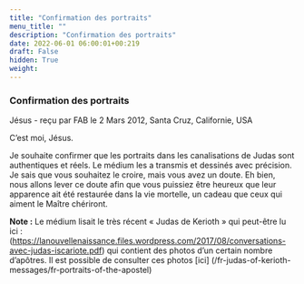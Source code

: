 ```yaml
---
title: "Confirmation des portraits"
menu_title: ""
description: "Confirmation des portraits"
date: 2022-06-01 06:00:01+00:219
draft: False
hidden: True
weight:
---
```

### Confirmation des portraits

Jésus - reçu par FAB le 2 Mars 2012, Santa Cruz, Californie, USA

C’est moi, Jésus.

Je souhaite confirmer que les portraits dans les canalisations de Judas sont authentiques et réels. Le médium les a transmis et dessinés avec précision. Je sais que vous souhaitez le croire, mais vous avez un doute. Eh bien, nous allons lever ce doute afin que vous puissiez être heureux que leur apparence ait été restaurée dans la vie mortelle, un cadeau que ceux qui aiment le Maître chériront.

**Note :** Le médium lisait le très récent « Judas de Kerioth » qui peut-être lu ici : 
(https://lanouvellenaissance.files.wordpress.com/2017/08/conversations-avec-judas-iscariote.pdf) qui contient des photos d’un certain nombre d’apôtres. Il est possible de consulter ces photos  [ici] (/fr-judas-of-kerioth-messages/fr-portraits-of-the-apostel)

